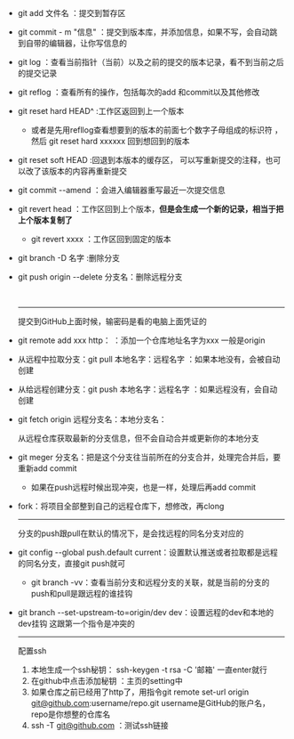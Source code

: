 - git add 文件名 ：提交到暂存区

- git commit - m "信息"  ：提交到版本库，并添加信息，如果不写，会自动跳到自带的编辑器，让你写信息的

- git log ：查看当前指针（当前）以及之前的提交的版本记录，看不到当前之后的提交记录

- git reflog ：查看所有的操作，包括每次的add 和commit以及其他修改

- git reset hard HEAD^   :工作区返回到上一个版本   
  - 或者是先用refllog查看想要到的版本的前面七个数字子母组成的标识符 ，然后 git reset hard xxxxxx  回到想回到的版本

- git reset soft HEAD :回退到本版本的缓存区， 可以写重新提交的注释，也可以改了该版本的内容再重新提交

- git commit --amend ：会进入编辑器重写最近一次提交信息

- git revert head ：工作区回到上个版本，**但是会生成一个新的记录，相当于把上个版本复制了**

  - git revert xxxx  ：工作区回到固定的版本


- git branch -D 名字  :删除分支

- git push origin --delete 分支名：删除远程分支

  ​

  ------

  提交到GitHub上面时候，输密码是看的电脑上面凭证的

- git remote add xxx http：   ：添加一个仓库地址名字为xxx 一般是origin

- 从远程中拉取分支：git pull 本地名字：远程名字   ：如果本地没有，会被自动创建

- 从给远程创建分支：git push 本地名字：远程名字 ：如果远程没有，会自动创建

- git fetch origin 远程分支名：本地分支名：

  从远程仓库获取最新的分支信息，但不会自动合并或更新你的本地分支


- git meger 分支名：把是这个分支往当前所在的分支合并，处理完合并后，要重新add commit

  - 如果在push远程时候出现冲突，也是一样，处理后再add commit

- fork：将项目全部整到自己的远程仓库下，想修改，再clong

  ---

  分支的push跟pull在默认的情况下，是会找远程的同名分支对应的

- git config --global push.default current：设置默认推送或者拉取都是远程的同名分支，直接git push就可

  - git branch -vv：查看当前分支和远程分支的关联，就是当前的分支的push和pull是跟远程的谁挂钩  


- git branch --set-upstream-to=origin/dev dev：设置远程的dev和本地的dev挂钩  这跟第一个指令是冲突的

  ----

  配置ssh

  1. 本地生成一个ssh秘钥：    ssh-keygen -t rsa -C '邮箱'    一直enter就行
  2. 在github中点击添加秘钥 ：主页的setting中
  3. 如果仓库之前已经用了http了，用指令git remote set-url origin git@github.com:username/repo.git    username是GitHub的账户名，repo是你想整的仓库名
  4. ssh -T git@github.com ：测试ssh链接

  ​